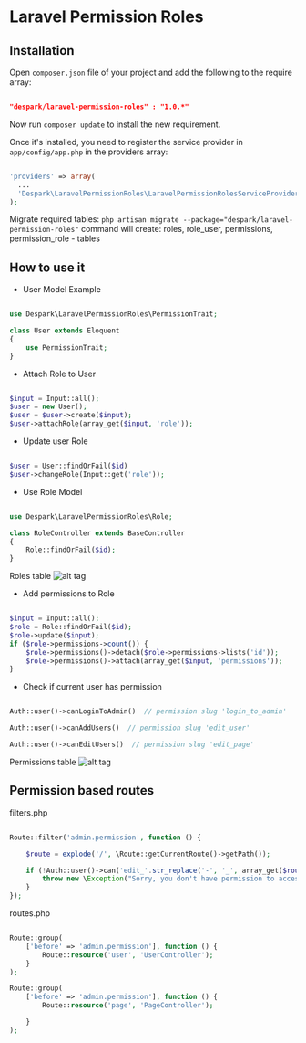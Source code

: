 # Laravel Permission Roles

## Installation

Open `composer.json` file of your project and add the following to the require array:
```json

"despark/laravel-permission-roles" : "1.0.*"

```

Now run `composer update` to install the new requirement.

Once it's installed, you need to register the service provider in `app/config/app.php` in the providers array:
```php

'providers' => array(
  ...
  'Despark\LaravelPermissionRoles\LaravelPermissionRolesServiceProvider',
);

```

Migrate required tables:
`php artisan migrate --package="despark/laravel-permission-roles"`
command will create: roles, role_user, permissions, permission_role - tables

## How to use it

- User Model Example

```php

use Despark\LaravelPermissionRoles\PermissionTrait;

class User extends Eloquent
{
    use PermissionTrait;
}

```

- Attach Role to User

```php

$input = Input::all();
$user = new User();
$user = $user->create($input);
$user->attachRole(array_get($input, 'role'));

```

- Update user Role

```php

$user = User::findOrFail($id)
$user->changeRole(Input::get('role'));

```

- Use Role Model

```php

use Despark\LaravelPermissionRoles\Role;

class RoleController extends BaseController
{
	Role::findOrFail($id);
}

```
Roles table
![alt tag](https://cloud.githubusercontent.com/assets/11192578/8034023/979fe46c-0dec-11e5-8173-6e254395520a.png)


- Add permissions to Role

```php

$input = Input::all();
$role = Role::findOrFail($id);
$role->update($input);
if ($role->permissions->count()) {
    $role->permissions()->detach($role->permissions->lists('id'));
    $role->permissions()->attach(array_get($input, 'permissions'));
}

```

- Check if current user has permission

```php

Auth::user()->canLoginToAdmin()  // permission slug 'login_to_admin'

Auth::user()->canAddUsers()  // permission slug 'edit_user'

Auth::user()->canEditUsers()  // permission slug 'edit_page'

```
Permissions table
![alt tag](https://cloud.githubusercontent.com/assets/11192578/8034024/997ece6a-0dec-11e5-9878-c1478f07f527.png)

## Permission based routes

filters.php

```php

Route::filter('admin.permission', function () {

    $route = explode('/', \Route::getCurrentRoute()->getPath());

    if (!Auth::user()->can('edit_'.str_replace('-', '_', array_get($route, 1)))) {
        throw new \Exception("Sorry, you don't have permission to access this page.");
    }
});

```
routes.php

```php

Route::group(
    ['before' => 'admin.permission'], function () {
        Route::resource('user', 'UserController');
    }
);

Route::group(
    ['before' => 'admin.permission'], function () {
        Route::resource('page', 'PageController');

    }
);

```










